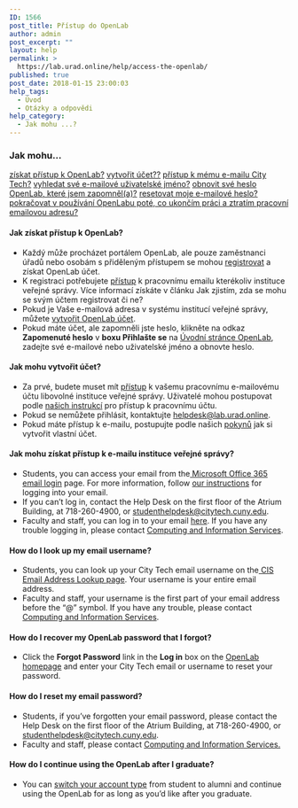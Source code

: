 ```yaml
---
ID: 1566
post_title: Přístup do OpenLab
author: admin
post_excerpt: ""
layout: help
permalink: >
  https://lab.urad.online/help/access-the-openlab/
published: true
post_date: 2018-01-15 23:00:03
help_tags:
  - Úvod
  - Otázky a odpovědi
help_category:
  - Jak mohu ...?
---
```

<h3>Jak mohu…</h3>
<a href="https://lab.urad.online/help/access-the-openlab/#gainaccess">získat přístup k OpenLab?</a>
<a href="https://lab.urad.online/help/access-the-openlab/#createaccount">vytvořit účet??</a>
<a href="https://lab.urad.online/help/access-the-openlab/#email">přístup k mému e-mailu City Tech?</a>
<a href="https://lab.urad.online/help/access-the-openlab/#username">vyhledat své e-mailové uživatelské jméno?</a>
<a href="https://lab.urad.online/help/access-the-openlab/#olpassword">obnovit své heslo OpenLab, které jsem zapomněl(a)?</a>
<a href="https://lab.urad.online/help/access-the-openlab/#emailpassword">resetovat moje e-mailové heslo?</a><a name="gainaccess"></a>
<a href="https://lab.urad.online/help/access-the-openlab/#alumni">pokračovat v používání OpenLabu poté, co ukončím práci a ztratím pracovní emailovou adresu?</a>
<h4>Jak získat přístup k OpenLab?</h4>
<ul>
 	<li>Každý může procházet portálem OpenLab, ale pouze zaměstnanci úřadů nebo osobám s přiděleným přístupem se mohou <a href="https://lab.urad.online/help/registrace-na-openlab/">registrovat</a> a získat OpenLab účet.</li>
 	<li>K registraci potřebujete <a href="https://lab.urad.online/help/accessing-your-city-tech-email-for-students/">přístup</a> k pracovnímu emailu kterékoliv instituce veřejné správy. Více informací získáte v článku Jak zjistím, zda se mohu se svým účtem registrovat či ne? </li>
 	<li>Pokud je Vaše e-mailová adresa v systému institucí veřejné správy, můžete <a href="https://lab.urad.online/help/registrace-na-openlab/">vytvořit OpenLab účet</a>.</li>
   	<li>Pokud máte účet, ale zapomněli jste heslo, klikněte na odkaz <strong>Zapomenuté heslo</strong> v <strong> boxu Přihlašte se</strong> na <a href="https://lab.urad.online/">Úvodní stránce OpenLab</a>, zadejte své e-mailové nebo uživatelské jméno a obnovte heslo.<a name="createaccount"></a></li>
</ul>
<h4>Jak mohu vytvořit účet?</h4>
<ul>
 	<li>Za prvé, budete muset mít <a href="https://lab.urad.online/help/accessing-your-city-tech-email-for-students/">přístup</a> k vašemu pracovnímu e-mailovému účtu libovolné instituce veřejné správy. Uživatelé mohou postupovat podle <a href="https://lab.urad.online/help/accessing-your-city-tech-email-for-students/">našich instrukcí</a> pro přístup k pracovnímu účtu.</li>
 	<li>Pokud se nemůžete přihlásit, kontaktujte <a href="mailto:studenthelpdesk@citytech.cuny.edu">helpdesk@lab.urad.online</a>.
 	</li><li>Pokud máte přístup k e-mailu, postupujte podle našich <a href="https://lab.urad.online/help/registrace-na-openlab/">pokynů</a> jak si vytvořit vlastní účet.<a name="email"></a></li>
</ul>
<h4>Jak mohu získat přístup k e-mailu instituce veřejné správy?</h4>
<ul>
 	<li>Students, you can access your email from the<a href="https://login.microsoftonline.com/login.srf?wa=wsignin1.0&amp;rpsnv=2&amp;ct=1377636614&amp;rver=6.1.6206.0&amp;wp=MBI_KEY&amp;wreply=https:%2F%2Fwww.outlook.com%2Fowa%2F&amp;id=260563&amp;whr=mail.citytech.cuny.edu&amp;CBCXT=out"> Microsoft Office 365 email login</a> page. For more information, follow <a href="https://lab.urad.online/help/accessing-your-city-tech-email-for-students/">our instructions</a> for logging into your email.</li>
 	<li>If you can’t log in, contact the Help Desk on the first floor of the Atrium Building, at 718-260-4900, or <a href="mailto:studenthelpdesk@citytech.cuny.edu">studenthelpdesk@citytech.cuny.edu</a>.</li>
 	<li>Faculty and staff, you can log in to your email <a href="http://email1.citytech.cuny.edu/gw/webacc">here</a>. If you have any trouble logging in, please contact <a href="http://cis.citytech.cuny.edu/index.aspx">Computing and Information Services</a>.</li>
</ul>
<a name="username"></a>
<h4>How do I look up my email username?</h4>
<ul>
 	<li>Students, you can look up your City Tech email username on the<a href="http://cis.citytech.cuny.edu/Student/it_student_findemail.aspx"> CIS Email Address Lookup page</a>. Your username is your entire email address.</li>
 	<li>Faculty and staff, your username is the first part of your email address before the “@” symbol. If you have any trouble, please contact <a href="http://cis.citytech.cuny.edu/index.aspx">Computing and Information Services</a>.</li>
</ul>
<a name="olpassword"></a>
<h4>How do I recover my OpenLab password that I forgot?</h4>
<ul>
 	<li>Click the <strong>Forgot Password</strong> link in the <strong>Log in</strong> box on the <a href="https://lab.urad.online/">OpenLab homepage</a> and enter your City Tech email or username to reset your password.</li>
</ul>
<a name="emailpassword"></a>
<h4>How do I reset my email password?</h4>
<ul>
 	<li>Students, if you’ve forgotten your email password, please contact the Help Desk on the first floor of the Atrium Building, at 718-260-4900, or <a href="mailto:studenthelpdesk@citytech.cuny.edu">studenthelpdesk@citytech.cuny.edu</a>.</li>
 	<li>Faculty and staff, please contact <a href="http://cis.citytech.cuny.edu/index.aspx">Computing and Information Services. </a></li>
</ul>
<a name="alumni"></a>
<h4>How do I continue using the OpenLab after I graduate?</h4>
<ul>
 	<li>You can <a href="https://lab.urad.online/help/changing-your-account-type-for-students-and-alumni/">switch your account type</a> from student to alumni and continue using the OpenLab for as long as you’d like after you graduate.</li>
</ul>